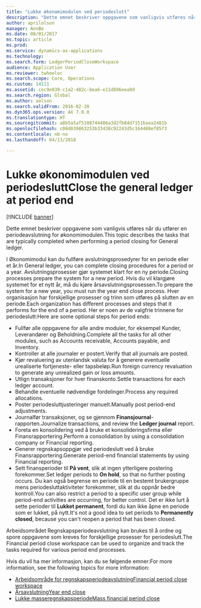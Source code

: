```yaml
---
title: "Lukke økonomimodulen ved periodeslutt"
description: "Dette emnet beskriver oppgavene som vanligvis utføres når du utfører en periodeavslutning for økonomimodulen."
author: aprilolson
manager: AnnBe
ms.date: 08/01/2017
ms.topic: article
ms.prod: 
ms.service: dynamics-ax-applications
ms.technology: 
ms.search.form: LedgerPeriodCloseWorkspace
audience: Application User
ms.reviewer: twheeloc
ms.search.scope: Core, Operations
ms.custom: 14111
ms.assetid: cec9e039-c1a2-482c-bea6-e11d896eea9d
ms.search.region: Global
ms.author: aolson
ms.search.validFrom: 2016-02-28
ms.dyn365.ops.version: AX 7.0.0
ms.translationtype: HT
ms.sourcegitcommit: a8b5a5af5108744406a3d2fb84d7151baea2481b
ms.openlocfilehash: c08d039863253b33438c92243d5c164408ef85f3
ms.contentlocale: nb-no
ms.lasthandoff: 04/13/2018

---
```


# <a name="close-the-general-ledger-at-period-end"></a><span data-ttu-id="336ca-103">Lukke økonomimodulen ved periodeslutt</span><span class="sxs-lookup"><span data-stu-id="336ca-103">Close the general ledger at period end</span></span>

[!INCLUDE [banner](../includes/banner.md)]

<span data-ttu-id="336ca-104">Dette emnet beskriver oppgavene som vanligvis utføres når du utfører en periodeavslutning for økonomimodulen.</span><span class="sxs-lookup"><span data-stu-id="336ca-104">This topic describes the tasks that are typically completed when performing a period closing for General ledger.</span></span> 

<span data-ttu-id="336ca-105">I Økonomimodul kan du fullføre avslutningsprosedyrer for en periode eller et år.</span><span class="sxs-lookup"><span data-stu-id="336ca-105">In General ledger, you can complete closing procedures for a period or a year.</span></span> <span data-ttu-id="336ca-106">Avslutningsprosesser gjør systemet klart for en ny periode.</span><span class="sxs-lookup"><span data-stu-id="336ca-106">Closing processes prepare the system for a new period.</span></span> <span data-ttu-id="336ca-107">Hvis du vil klargjøre systemet for et nytt år, må du kjøre årsavslutningsprosessen.</span><span class="sxs-lookup"><span data-stu-id="336ca-107">To prepare the system for a new year, you must run the year end close process.</span></span> <span data-ttu-id="336ca-108">Hver organisasjon har forskjellige prosesser og trinn som utføres på slutten av en periode.</span><span class="sxs-lookup"><span data-stu-id="336ca-108">Each organization has different processes and steps that it performs for the end of a period.</span></span> <span data-ttu-id="336ca-109">Her er noen av de valgfrie trinnene for periodeslutt:</span><span class="sxs-lookup"><span data-stu-id="336ca-109">Here are some optional steps for period ends:</span></span>

-   <span data-ttu-id="336ca-110">Fullfør alle oppgavene for alle andre moduler, for eksempel Kunder, Leverandører og Beholdning.</span><span class="sxs-lookup"><span data-stu-id="336ca-110">Complete all the tasks for all other modules, such as Accounts receivable, Accounts payable, and Inventory.</span></span>
-   <span data-ttu-id="336ca-111">Kontroller at alle journaler er postert.</span><span class="sxs-lookup"><span data-stu-id="336ca-111">Verify that all journals are posted.</span></span>
-   <span data-ttu-id="336ca-112">Kjør revaluering av utenlandsk valuta for å generere eventuelle urealiserte fortjeneste- eller tapsbeløp.</span><span class="sxs-lookup"><span data-stu-id="336ca-112">Run foreign currency revaluation to generate any unrealized gain or loss amounts.</span></span>
-   <span data-ttu-id="336ca-113">Utlign transaksjoner for hver finanskonto.</span><span class="sxs-lookup"><span data-stu-id="336ca-113">Settle transactions for each ledger account.</span></span>
-   <span data-ttu-id="336ca-114">Behandle eventuelle nødvendige fordelinger.</span><span class="sxs-lookup"><span data-stu-id="336ca-114">Process any required allocations.</span></span>
-   <span data-ttu-id="336ca-115">Poster periodesluttjusteringer manuelt.</span><span class="sxs-lookup"><span data-stu-id="336ca-115">Manually post period-end adjustments.</span></span>
-   <span data-ttu-id="336ca-116">Journalfør transaksjoner, og se gjennom **Finansjournal**-rapporten.</span><span class="sxs-lookup"><span data-stu-id="336ca-116">Journalize transactions, and review the **Ledger journal** report.</span></span>
-   <span data-ttu-id="336ca-117">Foreta en konsolidering ved å bruke et konsolideringsfirma eller Finansrapportering.</span><span class="sxs-lookup"><span data-stu-id="336ca-117">Perform a consolidation by using a consolidation company or Financial reporting.</span></span>
-   <span data-ttu-id="336ca-118">Generer regnskapsoppgjør ved periodeslutt ved å bruke Finansrapportering.</span><span class="sxs-lookup"><span data-stu-id="336ca-118">Generate period-end financial statements by using Financial reporting.</span></span>
-   <span data-ttu-id="336ca-119">Sett finansperioder til **På vent**, slik at ingen ytterligere postering forekommer.</span><span class="sxs-lookup"><span data-stu-id="336ca-119">Set ledger periods to **On hold**, so that no further posting occurs.</span></span> <span data-ttu-id="336ca-120">Du kan også begrense en periode til en bestemt brukergruppe mens periodesluttaktiviteter forekommer, slik at du oppnår bedre kontroll.</span><span class="sxs-lookup"><span data-stu-id="336ca-120">You can also restrict a period to a specific user group while period-end activities are occurring, for better control.</span></span> <span data-ttu-id="336ca-121">Det er ikke lurt å sette perioder til **Lukket permanent**, fordi du kan ikke åpne en periode som er lukket, på nytt.</span><span class="sxs-lookup"><span data-stu-id="336ca-121">It's not a good idea to set periods to **Permanently closed**, because you can't reopen a period that has been closed.</span></span>

<span data-ttu-id="336ca-122">Arbeidsområdet Regnskapsperiodeavslutning kan brukes til å ordne og spore oppgavene som kreves for forskjellige prosesser for periodeslutt.</span><span class="sxs-lookup"><span data-stu-id="336ca-122">The Financial period close workspace can be used to organize and track the tasks required for various period end processes.</span></span> 


<span data-ttu-id="336ca-123">Hvis du vil ha mer informasjon, kan du se følgende emner:</span><span class="sxs-lookup"><span data-stu-id="336ca-123">For more information, see the following topics for more information:</span></span>
- [<span data-ttu-id="336ca-124">Arbeidsområde for regnskapsperiodeavslutning</span><span class="sxs-lookup"><span data-stu-id="336ca-124">Financial period close workspace</span></span>](financial-period-close-workspace.md) 
- [<span data-ttu-id="336ca-125">Årsavslutning</span><span class="sxs-lookup"><span data-stu-id="336ca-125">Year end close</span></span>](Year-end-close.md)  
- [<span data-ttu-id="336ca-126">Lukke masseregnskapsperiode</span><span class="sxs-lookup"><span data-stu-id="336ca-126">Mass financial period close</span></span>](tasks/mass-financial-period-close.md)





